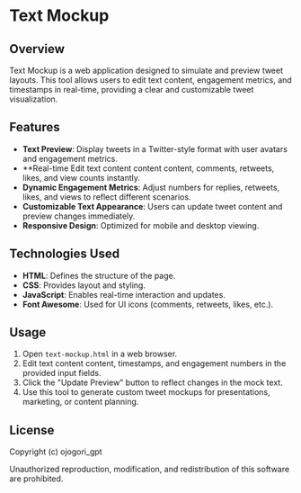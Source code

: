 # Text Mockup

## Overview
Text Mockup is a web application designed to simulate and preview tweet layouts. This tool allows users to edit text content, engagement metrics, and timestamps in real-time, providing a clear and customizable tweet visualization.

## Features
- **Text Preview**: Display tweets in a Twitter-style format with user avatars and engagement metrics.
- **Real-time Edit text content content content, comments, retweets, likes, and view counts instantly.
- **Dynamic Engagement Metrics**: Adjust numbers for replies, retweets, likes, and views to reflect different scenarios.
- **Customizable Text Appearance**: Users can update tweet content and preview changes immediately.
- **Responsive Design**: Optimized for mobile and desktop viewing.

## Technologies Used
- **HTML**: Defines the structure of the page.
- **CSS**: Provides layout and styling.
- **JavaScript**: Enables real-time interaction and updates.
- **Font Awesome**: Used for UI icons (comments, retweets, likes, etc.).

## Usage
1. Open `text-mockup.html` in a web browser.
2. Edit text content content, timestamps, and engagement numbers in the provided input fields.
3. Click the "Update Preview" button to reflect changes in the mock text.
4. Use this tool to generate custom tweet mockups for presentations, marketing, or content planning.

## License
Copyright (c) ojogori_gpt

Unauthorized reproduction, modification, and redistribution of this software are prohibited.

